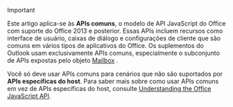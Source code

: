 > [!IMPORTANT]
> Este artigo aplica-se às **APIs comuns**, o modelo de API JavaScript do Office com suporte do Office 2013 e posterior. Essas APIs incluem recursos como interface de usuário, caixas de diálogo e configurações de cliente que são comuns em vários tipos de aplicativos do Office. Os suplementos do Outlook usam exclusivamente APIs comuns, especialmente o subconjunto de APIs expostas pelo objeto [Mailbox](/javascript/api/outlook/office.mailbox) .
> 
> Você só deve usar APIs comuns para cenários que não são suportados por **APIs específicas do host**. Para saber mais sobre como usar APIs comuns em vez de APIs específicas do host, consulte [Understanding the Office JavaScript API](../develop/understanding-the-javascript-api-for-office.md).